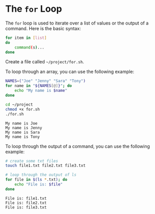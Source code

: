 # The `for` Loop

The `for` loop is used to iterate over a list of values or the output of a command. Here is the basic syntax:

```bash
for item in [list]
do
    command(s)...
done
```

Create a file called `~/project/for.sh`.

To loop through an array, you can use the following example:

```bash
NAMES=("Joe" "Jenny" "Sara" "Tony")
for name in "${NAMES[@]}"; do
    echo "My name is $name"
done
```

```bash
cd ~/project
chmod +x for.sh
./for.sh
```

```text
My name is Joe
My name is Jenny
My name is Sara
My name is Tony
```

To loop through the output of a command, you can use the following example:

```bash
# create some txt files
touch file1.txt file2.txt file3.txt

# loop through the output of ls
for file in $(ls *.txt); do
    echo "File is: $file"
done
```

```text
File is: file1.txt
File is: file2.txt
File is: file3.txt
```
